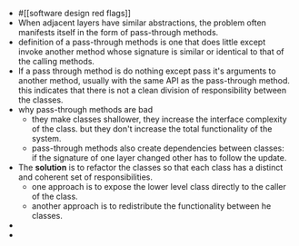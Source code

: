 - #[[software design red flags]]
- When adjacent layers have similar abstractions, the problem often manifests itself in the form of pass-through methods.
- definition of a pass-through methods is one that does little except invoke another method whose signature is similar or identical to that of the calling methods.
- If a pass through method is do nothing except pass it's arguments to another method, usually with the same API as the pass-through method. this indicates that there is not a clean division of responsibility between the classes.
- why pass-through methods are bad
	- they make classes shallower, they increase the interface complexity of the class. but they don't increase the total functionality of the system.
	- pass-through methods also create dependencies between classes: if the signature of one layer changed other has to follow the update.
- The **solution** is to refactor the classes so that each class has a distinct and coherent set of responsibilities.
	- one approach is to expose the lower level class directly to the caller of the class.
	- another approach is to redistribute the functionality between he classes.
-
-